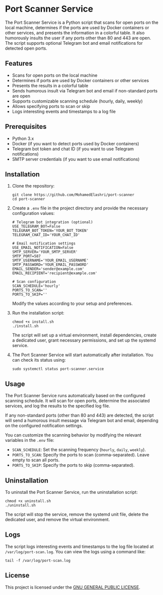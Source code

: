 
# Port Scanner Service

The Port Scanner Service is a Python script that scans for open ports on the local machine, determines if the ports are used by Docker containers or other services, and presents the information in a colorful table. It also humorously insults the user if any ports other than 80 and 443 are open. The script supports optional Telegram bot and email notifications for detected open ports.

## Features

- Scans for open ports on the local machine
- Determines if ports are used by Docker containers or other services
- Presents the results in a colorful table
- Sends humorous insult via Telegram bot and email if non-standard ports are open
- Supports customizable scanning schedule (hourly, daily, weekly)
- Allows specifying ports to scan or skip
- Logs interesting events and timestamps to a log file

## Prerequisites

- Python 3.x
- Docker (if you want to detect ports used by Docker containers)
- Telegram bot token and chat ID (if you want to use Telegram notifications)
- SMTP server credentials (if you want to use email notifications)

## Installation

1. Clone the repository:
   ```
   git clone https://github.com/MohamedElashri/port-scanner
   cd port-scanner
   ```

2. Create a `.env` file in the project directory and provide the necessary configuration values:
   ```
   # Telegram bot integration (optional)
   USE_TELEGRAM_BOT=False
   TELEGRAM_BOT_TOKEN='YOUR_BOT_TOKEN'
   TELEGRAM_CHAT_ID='YOUR_CHAT_ID'

   # Email notification settings
   USE_EMAIL_NOTIFICATION=False
   SMTP_SERVER='YOUR_SMTP_SERVER'
   SMTP_PORT=587
   SMTP_USERNAME='YOUR_EMAIL_USERNAME'
   SMTP_PASSWORD='YOUR_EMAIL_PASSWORD'
   EMAIL_SENDER='sender@example.com'
   EMAIL_RECIPIENT='recipient@example.com'

   # Scan configuration
   SCAN_SCHEDULE='hourly'
   PORTS_TO_SCAN=''
   PORTS_TO_SKIP=''
   ```

   Modify the values according to your setup and preferences.

3. Run the installation script:
   ```
   chmod +x install.sh
   ./install.sh
   ```

   The script will set up a virtual environment, install dependencies, create a dedicated user, grant necessary permissions, and set up the systemd service.

4. The Port Scanner Service will start automatically after installation. You can check its status using:
   ```
   sudo systemctl status port-scanner.service
   ```

## Usage

The Port Scanner Service runs automatically based on the configured scanning schedule. It will scan for open ports, determine the associated services, and log the results to the specified log file.

If any non-standard ports (other than 80 and 443) are detected, the script will send a humorous insult message via Telegram bot and email, depending on the configured notification settings.

You can customize the scanning behavior by modifying the relevant variables in the `.env` file:
- `SCAN_SCHEDULE`: Set the scanning frequency (`hourly`, `daily`, `weekly`).
- `PORTS_TO_SCAN`: Specify the ports to scan (comma-separated). Leave empty to scan all ports.
- `PORTS_TO_SKIP`: Specify the ports to skip (comma-separated).

## Uninstallation

To uninstall the Port Scanner Service, run the uninstallation script:
```
chmod +x uninstall.sh
./uninstall.sh
```

The script will stop the service, remove the systemd unit file, delete the dedicated user, and remove the virtual environment.

## Logs

The script logs interesting events and timestamps to the log file located at `/var/log/port-scan.log`. You can view the logs using a command like:
```
tail -f /var/log/port-scan.log
```

## License

This project is licensed under the [GNU GENERAL PUBLIC LICENSE](LICENSE).


